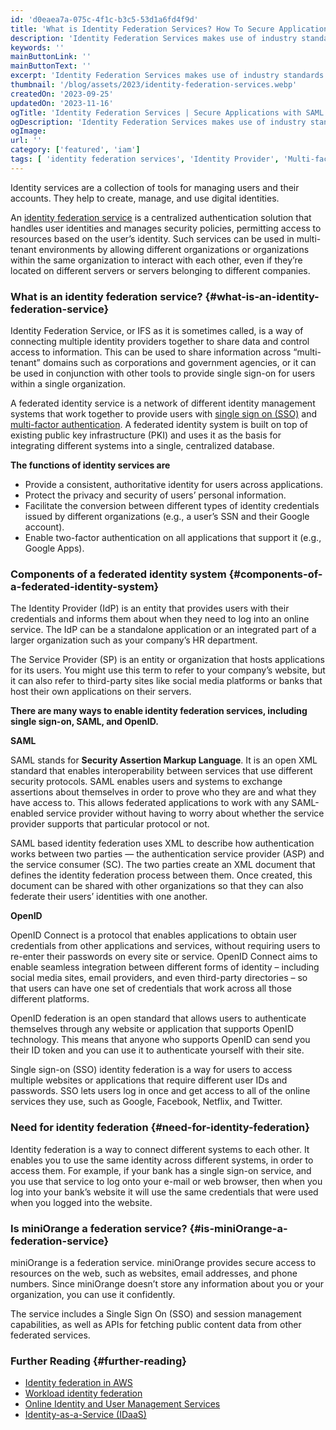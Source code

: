 ```yaml
---
id: 'd0eaea7a-075c-4f1c-b3c5-53d1a6fd4f9d'
title: 'What is Identity Federation Services? How To Secure Applications with SAML and OpenID Connect'
description: 'Identity Federation Services makes use of industry standards such as SAML and OpenID Connect to create solutions that enable secure, frictionless mobile access to your cloud services.'
keywords: ''
mainButtonLink: ''
mainButtonText: ''
excerpt: 'Identity Federation Services makes use of industry standards such as SAML and OpenID Connect to create solutions that enable secure, frictionless mobile access to your cloud services.'
thumbnail: '/blog/assets/2023/identity-federation-services.webp'
createdOn: '2023-09-25'
updatedOn: '2023-11-16'
ogTitle: 'Identity Federation Services | Secure Applications with SAML & OpenID Connect'
ogDescription: 'Identity Federation Services makes use of industry standards such as SAML and OpenID Connect to create solutions that enable secure, frictionless mobile access to your cloud services.'
ogImage:
url: ''
category: ['featured', 'iam']
tags: [ 'identity federation services', 'Identity Provider', 'Multi-factor Authentication', 'Single Sign-On']
---
```

Identity services are a collection of tools for managing users and their accounts. They help to create, manage, and use digital identities.

An [identity federation service](https://blog.miniorange.com/identity-and-access-management-iam-market-after-economic-turndown/) is a centralized authentication solution that handles user identities and manages security policies, permitting access to resources based on the user’s identity. Such services can be used in multi-tenant environments by allowing different organizations or organizations within the same organization to interact with each other, even if they’re located on different servers or servers belonging to different companies.

### What is an identity federation service? {#what-is-an-identity-federation-service}

Identity Federation Service, or IFS as it is sometimes called, is a way of connecting multiple identity providers together to share data and control access to information. This can be used to share information across “multi-tenant” domains such as corporations and government agencies, or it can be used in conjunction with other tools to provide single sign-on for users within a single organization.

A federated identity service is a network of different identity management systems that work together to provide users with [single sign on (SSO)](https://www.miniorange.com/products/single-sign-on-sso) and [multi-factor authentication](https://www.miniorange.com/products/multi-factor-authentication-mfa). A federated identity system is built on top of existing public key infrastructure (PKI) and uses it as the basis for integrating different systems into a single, centralized database.

**The functions of identity services are**

- Provide a consistent, authoritative identity for users across applications.
- Protect the privacy and security of users’ personal information.
- Facilitate the conversion between different types of identity credentials issued by different organizations (e.g., a user’s SSN and their Google account).
- Enable two-factor authentication on all applications that support it (e.g., Google Apps).

### Components of a federated identity system {#components-of-a-federated-identity-system}

The Identity Provider (IdP) is an entity that provides users with their credentials and informs them about when they need to log into an online service. The IdP can be a standalone application or an integrated part of a larger organization such as your company’s HR department.

The Service Provider (SP) is an entity or organization that hosts applications for its users. You might use this term to refer to your company’s website, but it can also refer to third-party sites like social media platforms or banks that host their own applications on their servers.

**There are many ways to enable identity federation services, including single sign-on, SAML, and OpenID.**

**SAML**

SAML stands for **Security Assertion Markup Language**. It is an open XML standard that enables interoperability between services that use different security protocols. SAML enables users and systems to exchange assertions about themselves in order to prove who they are and what they have access to. This allows federated applications to work with any SAML-enabled service provider without having to worry about whether the service provider supports that particular protocol or not.

SAML based identity federation uses XML to describe how authentication works between two parties — the authentication service provider (ASP) and the service consumer (SC). The two parties create an XML document that defines the identity federation process between them. Once created, this document can be shared with other organizations so that they can also federate their users’ identities with one another. 

**OpenID**

OpenID Connect is a protocol that enables applications to obtain user credentials from other applications and services, without requiring users to re-enter their passwords on every site or service. OpenID Connect aims to enable seamless integration between different forms of identity – including social media sites, email providers, and even third-party directories – so that users can have one set of credentials that work across all those different platforms.

OpenID federation is an open standard that allows users to authenticate themselves through any website or application that supports OpenID technology. This means that anyone who supports OpenID can send you their ID token and you can use it to authenticate yourself with their site. 

Single sign-on (SSO) identity federation is a way for users to access multiple websites or applications that require different user IDs and passwords. SSO lets users log in once and get access to all of the online services they use, such as Google, Facebook, Netflix, and Twitter.

### Need for identity federation {#need-for-identity-federation}

Identity federation is a way to connect different systems to each other. It enables you to use the same identity across different systems, in order to access them. For example, if your bank has a single sign-on service, and you use that service to log onto your e-mail or web browser, then when you log into your bank’s website it will use the same credentials that were used when you logged into the website.

### Is miniOrange a federation service? {#is-miniOrange-a-federation-service}

miniOrange is a federation service. miniOrange provides secure access to resources on the web, such as websites, email addresses, and phone numbers. Since miniOrange doesn’t store any information about you or your organization, you can use it confidently.

The service includes a Single Sign On (SSO) and session management capabilities, as well as APIs for fetching public content data from other federated services.

### Further Reading {#further-reading}

- [Identity federation in AWS](https://aws.amazon.com/identity/federation/)
- [Workload identity federation](https://cloud.google.com/iam/docs/workload-identity-federation)
- [Online Identity and User Management Services](https://www.sciencedirect.com/topics/computer-science/federated-identity)
- [Identity-as-a-Service (IDaaS)](https://blog.miniorange.com/what-is-identity-as-a-service-idaas/)